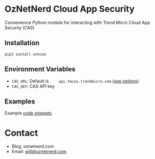 # OzNetNerd Cloud App Security

Convenience Python module for interacting with Trend Micro Cloud App Security (CAS)

## Installation

```
pip3 install onncas
```

## Environment Variables

* `CAS_URL`: Default is `	
api.tmcas.trendmicro.com` [(see options)](http://docs.trendmicro.com/en-us/enterprise/cloud-app-security-integration-api-online-help/getting-started-with/understanding-the-ur.aspx)
* `CAS_KEY`: CAS API key

## Examples

Example [code snippets](examples/).

# Contact

* Blog: oznetnerd.com
* Email: will@oznetnerd.com